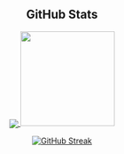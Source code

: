 <div align="center">
  <h2>GitHub Stats</h2>
  
  <a href="https://github.com/anuraghazra/github-readme-stats">
  <img align="center" src="https://github-readme-stats.vercel.app/api/pin/?username=FubyCutie&repo=github-readme-stats&theme=aura" />
</a>
  <img height="170em" src="https://github-readme-stats.vercel.app/api/top-langs/?username=FubyCutie&show_icons=true&theme=aura" />


[![GitHub Streak](https://streak-stats.demolab.com?user=FubyCutie&theme=nightowl&hide_border=true&background=0E001A&fire=D77128&sideLabels=7120C7&sideNums=CA3636&ring=8362A6)](https://git.io/streak-stats)
</div>

